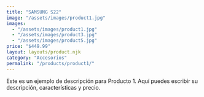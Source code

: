 ```yaml
---
title: "SAMSUNG S22"
image: "/assets/images/product1.jpg"
images:
  - "/assets/images/product1.jpg"
  - "/assets/images/product3.jpg"
  - "/assets/images/product5.jpg"
price: "$449.99"
layout: layouts/product.njk
category: "Accesorios"
permalink: "/products/product1/"
---
```


Este es un ejemplo de descripción para Producto 1.
Aquí puedes escribir su descripción, características y precio.
